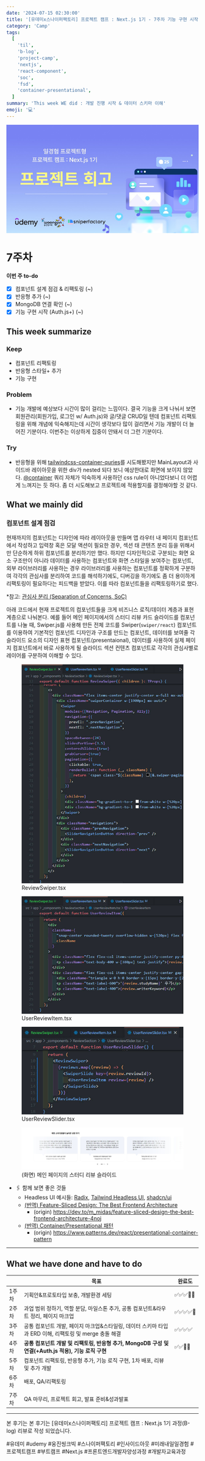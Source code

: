 ```yaml
---
date: '2024-07-15 02:30:00'
title: '[유데미x스나이퍼팩토리] 프로젝트 캠프 : Next.js 1기 - 7주차 기능 구현 시작?'
category: 'Camp'
tags:
  [
    'til',
    'b-log',
    'project-camp',
    'nextjs',
    'react-component',
    'soc',
    'fsd',
    'container-presentational',
  ]
summary: 'This week WE did : 개발 진행 시작 & 데이터 스키마 이해'
emoji: '💻'
---
```


![프로젝트 넷째주 회고](./thenextjs-week-7-cover.jpg)

# 7주차

**이번 주 to-do**

- [x] 컴포넌트 설계 점검 & 리팩토링 (~)
- [x] 반응형 추가 (~)
- [x] MongoDB 연결 확인 (~)
- [x] 기능 구현 시작 (Auth.js+) (~)

## This week summarize

### Keep

- 컴포넌트 리팩토링
- 반응형 스타일+ 추가
- 기능 구현

### Problem

- 기능 개발에 예상보다 시간이 많이 걸리는 느낌이다. 결국 기능을 크게 나눠서 보면 회원관리(회원가입, 로그인 w/ Auth.js)와 글/댓글 CRUD일 텐데 컴포넌트 리팩토링을 위해 개념에 익숙해지는데 시간이 생각보다 많이 걸리면서 기능 개발이 더 늘어진 기분이다. 이번주는 이상하게 집중이 안돼서 더 그런 기분이다.

### Try

- 반응형을 위해 [tailwindcss-container-quries](https://github.com/tailwindlabs/tailwindcss-container-queries)를 시도해봤지만 MainLayout과 사이드바 레이아웃을 위한 div가 nested 되다 보니 예상한대로 화면에 보이지 않았다. [@container](https://developer.mozilla.org/en-US/docs/Web/CSS/@container) 쿼리 자체가 익숙하게 사용하던 css rule이 아니었다보니 더 어렵게 느껴지는 듯 하다. 좀 더 시도해보고 프로젝트에 적용할지를 결정해야할 것 같다.

## What we mainly did

### 컴포넌트 설계 점검

현재까지의 컴포넌트는 디자인에 따라 레이아웃을 만들며 앱 라우터 내 페이지 컴포넌트에서 작성하고 입력창 혹은 모달 액션이 필요한 경우, 섹션 태 콘텐츠 분리 등을 위해서만 단순하게 하위 컴포넌트를 분리하기만 했다. 하지만 디자인적으로 구분되는 화면 요소 구조만이 아니라 데이터를 사용하는 컴포넌트와 화면 스타일을 보여주는 컴포넌트, 외부 라이브러리를 사용하는 경우 라이브러리를 사용하는 컴포넌트를 정확하게 구분하여 각각의 관심사를 분리하여 코드를 해석하기에도, 디버깅을 하기에도 좀 더 용이하게 리팩토링이 필요하다는 피드백을 받았다. 이를 따라 컴포넌트들을 리팩토링하기로 했다.

\*참고: [관심사 분리 (Separation of Concerns, SoC)](https://ko.wikipedia.org/wiki/%EA%B4%80%EC%8B%AC%EC%82%AC_%EB%B6%84%EB%A6%AC)

아래 코드에서 현재 프로젝트의 컴포넌트들을 크게 비즈니스 로직/데이터 계층과 표현 계층으로 나눠본다. 예를 들어 메인 페이지에서의 스터디 리뷰 카드 슬라이드를 컴포넌트를 나눌 때, Swiper.js를 사용해 만든 전체 코드를 Swiper(`swiper/react`) 컴포넌트를 이용하여 기본적인 컴포넌트 디자인과 구조를 만드는 컴포넌트, 데이터를 보여줄 각 슬라이드 요소의 디자인 표현 컴포넌트(presentaional), 데이터를 사용하여 실제 페이지 컴포넌트에서 바로 사용하게 될 슬라이드 섹션 컨텐츠 컴포넌트로 각각의 관심사별로 레이어를 구분하여 이해할 수 있다.

<figure>
  <img src="./thenextjs-week-7-1.jpg" alt="ReviewSwiper.tsx" />
  <figcaption>ReviewSwiper.tsx</figcaption>
</figure>

<figure>
  <img src="./thenextjs-week-7-2.jpg" alt="UserReviewItem.tsx" />
  <figcaption>UserReviewItem.tsx</figcaption>
</figure>

<figure>
  <img src="./thenextjs-week-7-3.jpg" alt="UserReviewSlider.tsx" />
  <figcaption>UserReviewSlider.tsx</figcaption>
</figure>

<figure>
  <img src="./thenextjs-week-7-4.jpg" alt="(화면) 메인 페이지의 스터디 리뷰 슬라이드" />
  <figcaption>(화면) 메인 페이지의 스터디 리뷰 슬라이드</figcaption>
</figure>

- 🖇️ 함께 보면 좋은 것들
  - Headless UI 예시들: [Radix](https://www.radix-ui.com/primitives/docs/overview/introduction), [Tailwind Headless UI](https://github.com/tailwindlabs/headlessui), [shadcn/ui](https://ui.shadcn.com/docs)
  - [(번역) Feature-Sliced Design: The Best Frontend Architecture](https://emewjin.github.io/feature-sliced-design/)
    - (origin) https://dev.to/m_midas/feature-sliced-design-the-best-frontend-architecture-4noj
  - [(번역) Container/Presentational 패턴](https://patterns-dev-kr.github.io/design-patterns/container-presentational-pattern/)
    - (origin) https://www.patterns.dev/react/presentational-container-pattern

---

## What we have done and have to do

|       | 목표                                                                                                   | 완료도     |
| ----- | ------------------------------------------------------------------------------------------------------ | ---------- |
| 1주차 | 기획안&프로토타입 보충, 개발환경 세팅                                                                  | ✅✅✅🔲🔲 |
| 2주차 | 과업 범위 정하기, 역할 분담, 마일스톤 추가, 공통 컴포넌트&라우트 정리, 페이지 마크업                   | ✅✅✅✅🔲 |
| 3주차 | 공통 컴포넌트 개발, 페이지 마크업&스타일링, 데이터 스키마 타입과 ERD 이해, 리팩토링 및 merge 충돌 해결 | ✅✅✅✅   |
| 4주차 | **공통 컴포넌트 개발 및 리팩토링, 반응형 추가, MongoDB 구성 및 연결(+Auth.js 적용), 기능 로직 구현**   | ✅✅🔲🔲   |
| 5주차 | 컴포넌트 리팩토링, 반응형 추가, 기능 로직 구현, 1차 배포, 리뷰 및 추가 개발                            |            |
| 6주차 | 배포, QA/리팩토링                                                                                      |            |
| 7주차 | QA 마무리, 프로젝트 회고, 발표 준비&성과발표                                                           |            |

---

본 후기는 본 후기는 [유데미x스나이퍼팩토리] 프로젝트 캠프 : Next.js 1기 과정(B-log) 리뷰로 작성 되었습니다.

#유데미 #udemy #웅진씽크빅 #스나이퍼팩토리 #인사이드아웃 #미래내일일경험 #프로젝트캠프 #부트캠프 #Next.js #프론트엔드개발자양성과정 #개발자교육과정
